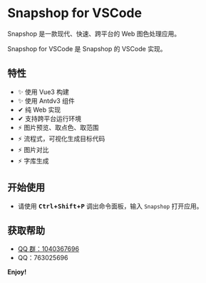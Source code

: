 # Snapshop for VSCode

Snapshop 是一款现代、快速、跨平台的 Web 图色处理应用。

Snapshop for VSCode 是 Snapshop 的 VSCode 实现。

## 特性

-   ✨ 使用 Vue3 构建
-   ✨ 使用 Antdv3 组件
-   ✔ 纯 Web 实现
-   ✔ 支持跨平台运行环境
-   ⚡ 图片预览、取点色、取范围
-   ⚡ 流程式，可视化生成目标代码
-   ⚡ 图片对比
-   ⚡ 字库生成

## 开始使用

-   请使用 **<kbd>Ctrl</kbd>+<kbd>Shift</kbd>+<kbd>P</kbd>** 调出命令面板，输入 `Snapshop` 打开应用。

## 获取帮助

-   [QQ 群：1040367696](http://shang.qq.com/wpa/qunwpa?idkey=4568016974574bb1af0fa76337d4d55dd9f16509238b1ff7c6f0e79655654d1b)
-   QQ：763025696

**Enjoy!**
